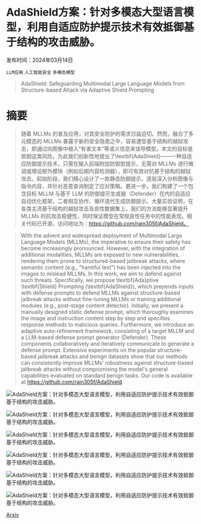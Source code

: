 # AdaShield方案：针对多模态大型语言模型，利用自适应防护提示技术有效抵御基于结构的攻击威胁。

发布时间：2024年03月14日

`LLM应用` `人工智能安全` `多模态模型`

> AdaShield: Safeguarding Multimodal Large Language Models from Structure-based Attack via Adaptive Shield Prompting

# 摘要

> 随着 MLLMs 的普及应用，对其安全防护的需求日益迫切。然而，融合了多元模态的 MLLMs 暴露于新的安全隐患之中，容易遭受基于结构的越狱攻击，即通过向图像中植入“有害文本”等语义信息来误导模型。本文的目标是抵御这类风险，为此我们创新性地提出了\textbf{AdaShield}——一种自适应防御提示技术，只需在输入前端附加防御型提示，无需对 MLLMs 进行微调或增设额外模块（例如后期内容检测器），即可有效对抗基于结构的越狱攻击。起始阶段，我们精心设计了一款静态防御提示，逐层深入分析图像与指令内容，并针对恶意查询制定了应对策略。更进一步，我们构建了一个包含目标 MLLM 与基于 LLM 的防御提示生成器（Defender）在内的自适应自动优化框架，二者相互协作、循环迭代生成防御提示。大量实验证明，在各类主流基于结构的越狱攻击及良性数据集上，我们的方法能够显著提升 MLLMs 的抗攻击稳健性，同时保证模型在常规良性任务中的性能表现。相关代码已开源，访问地址为：https://github.com/rain305f/AdaShield。

> With the advent and widespread deployment of Multimodal Large Language Models (MLLMs), the imperative to ensure their safety has become increasingly pronounced. However, with the integration of additional modalities, MLLMs are exposed to new vulnerabilities, rendering them prone to structured-based jailbreak attacks, where semantic content (e.g., "harmful text") has been injected into the images to mislead MLLMs. In this work, we aim to defend against such threats. Specifically, we propose \textbf{Ada}ptive \textbf{Shield} Prompting (\textbf{AdaShield}), which prepends inputs with defense prompts to defend MLLMs against structure-based jailbreak attacks without fine-tuning MLLMs or training additional modules (e.g., post-stage content detector). Initially, we present a manually designed static defense prompt, which thoroughly examines the image and instruction content step by step and specifies response methods to malicious queries. Furthermore, we introduce an adaptive auto-refinement framework, consisting of a target MLLM and a LLM-based defense prompt generator (Defender). These components collaboratively and iteratively communicate to generate a defense prompt. Extensive experiments on the popular structure-based jailbreak attacks and benign datasets show that our methods can consistently improve MLLMs' robustness against structure-based jailbreak attacks without compromising the model's general capabilities evaluated on standard benign tasks. Our code is available at https://github.com/rain305f/AdaShield.

![AdaShield方案：针对多模态大型语言模型，利用自适应防护提示技术有效抵御基于结构的攻击威胁。](../../../paper_images/2403.09513/x1.png)

![AdaShield方案：针对多模态大型语言模型，利用自适应防护提示技术有效抵御基于结构的攻击威胁。](../../../paper_images/2403.09513/x2.png)

![AdaShield方案：针对多模态大型语言模型，利用自适应防护提示技术有效抵御基于结构的攻击威胁。](../../../paper_images/2403.09513/x3.png)

![AdaShield方案：针对多模态大型语言模型，利用自适应防护提示技术有效抵御基于结构的攻击威胁。](../../../paper_images/2403.09513/x4.png)

![AdaShield方案：针对多模态大型语言模型，利用自适应防护提示技术有效抵御基于结构的攻击威胁。](../../../paper_images/2403.09513/x5.png)

![AdaShield方案：针对多模态大型语言模型，利用自适应防护提示技术有效抵御基于结构的攻击威胁。](../../../paper_images/2403.09513/x6.png)

[Arxiv](https://arxiv.org/abs/2403.09513)